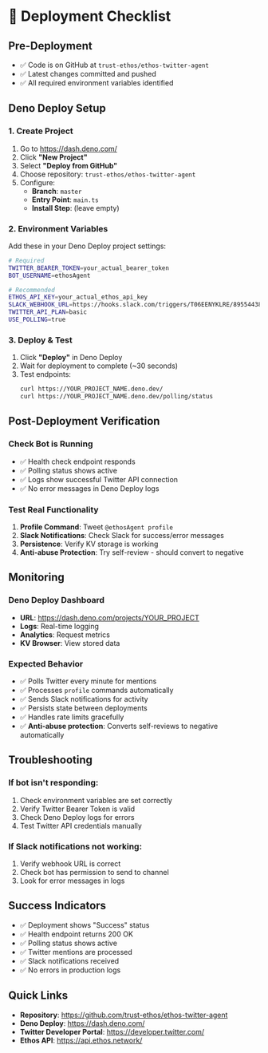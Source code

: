 # 🚀 Deployment Checklist

## Pre-Deployment
- ✅ Code is on GitHub at `trust-ethos/ethos-twitter-agent`
- ✅ Latest changes committed and pushed
- ✅ All required environment variables identified

## Deno Deploy Setup

### 1. Create Project
1. Go to https://dash.deno.com/
2. Click **"New Project"**
3. Select **"Deploy from GitHub"**
4. Choose repository: `trust-ethos/ethos-twitter-agent`
5. Configure:
   - **Branch**: `master`
   - **Entry Point**: `main.ts`
   - **Install Step**: (leave empty)

### 2. Environment Variables
Add these in your Deno Deploy project settings:

```bash
# Required
TWITTER_BEARER_TOKEN=your_actual_bearer_token
BOT_USERNAME=ethosAgent

# Recommended
ETHOS_API_KEY=your_actual_ethos_api_key
SLACK_WEBHOOK_URL=https://hooks.slack.com/triggers/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
TWITTER_API_PLAN=basic
USE_POLLING=true
```

### 3. Deploy & Test
1. Click **"Deploy"** in Deno Deploy
2. Wait for deployment to complete (~30 seconds)
3. Test endpoints:
   ```bash
   curl https://YOUR_PROJECT_NAME.deno.dev/
   curl https://YOUR_PROJECT_NAME.deno.dev/polling/status
   ```

## Post-Deployment Verification

### Check Bot is Running
- ✅ Health check endpoint responds
- ✅ Polling status shows active
- ✅ Logs show successful Twitter API connection
- ✅ No error messages in Deno Deploy logs

### Test Real Functionality
1. **Profile Command**: Tweet `@ethosAgent profile` 
2. **Slack Notifications**: Check Slack for success/error messages
3. **Persistence**: Verify KV storage is working
4. **Anti-abuse Protection**: Try self-review - should convert to negative

## Monitoring

### Deno Deploy Dashboard
- **URL**: https://dash.deno.com/projects/YOUR_PROJECT
- **Logs**: Real-time logging
- **Analytics**: Request metrics
- **KV Browser**: View stored data

### Expected Behavior
- ✅ Polls Twitter every minute for mentions
- ✅ Processes `profile` commands automatically
- ✅ Sends Slack notifications for activity
- ✅ Persists state between deployments
- ✅ Handles rate limits gracefully
- ✅ **Anti-abuse protection**: Converts self-reviews to negative automatically

## Troubleshooting

### If bot isn't responding:
1. Check environment variables are set correctly
2. Verify Twitter Bearer Token is valid
3. Check Deno Deploy logs for errors
4. Test Twitter API credentials manually

### If Slack notifications not working:
1. Verify webhook URL is correct
2. Check bot has permission to send to channel
3. Look for error messages in logs

## Success Indicators
- ✅ Deployment shows "Success" status
- ✅ Health endpoint returns 200 OK
- ✅ Polling status shows active
- ✅ Twitter mentions are processed
- ✅ Slack notifications received
- ✅ No errors in production logs

## Quick Links
- **Repository**: https://github.com/trust-ethos/ethos-twitter-agent
- **Deno Deploy**: https://dash.deno.com/
- **Twitter Developer Portal**: https://developer.twitter.com/
- **Ethos API**: https://api.ethos.network/ 